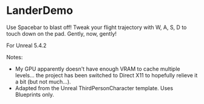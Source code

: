 # LanderDemo

Use Spacebar to blast off! Tweak your flight trajectory with W, A, S, D to touch down on the pad. Gently, now, gently!

For Unreal 5.4.2

Notes:
* My GPU apparently doesn't have enough VRAM to cache multiple levels... the project has been switched to Direct X11 to hopefully relieve it a bit (but not much...).
* Adapted from the Unreal ThirdPersonCharacter template. Uses Blueprints only.
